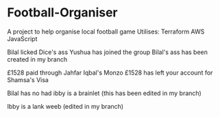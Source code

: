 
# Football-Organiser

A project to help organise local football game
Utilises:
Terraform
AWS
JavaScript

Bilal licked Dice's ass
Yushua has joined the group
Bilal's ass has been created in my branch

£1528 paid through Jahfar Iqbal's Monzo
£1528 has left your account for Shamsa's Visa

Bilal has no had
ibby is a brainlet (this has been edited in my branch)

Ibby is a lank weeb (edited in my branch)

